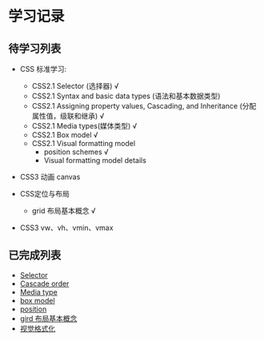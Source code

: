 # 学习记录

## 待学习列表 
- CSS 标准学习: 
  - CSS2.1 Selector (选择器) &radic;
  - CSS2.1 Syntax and basic data types (语法和基本数据类型)
  - CSS2.1 Assigning property values, Cascading, and Inheritance (分配属性值，级联和继承) &radic;
  - CSS2.1 Media types(媒体类型) &radic;
  - CSS2.1 Box model   &radic;
  - CSS2.1 Visual formatting model
    - position schemes  &radic;
    - Visual formatting model details 

- CSS3 动画 canvas
- CSS定位与布局
  - grid 布局基本概念 &radic;
- CSS3 vw、vh、vmin、vmax

## 已完成列表

 - [Selector](Selector.md)
 - [Cascade order](Cascade.md)
 - [Media type](Media.md)
 - [box model](Box.md)
 - [position](Position.md)
 - [gird 布局基本概念](Grid.md)
 - [视觉格式化](VisualFormatting.md)

